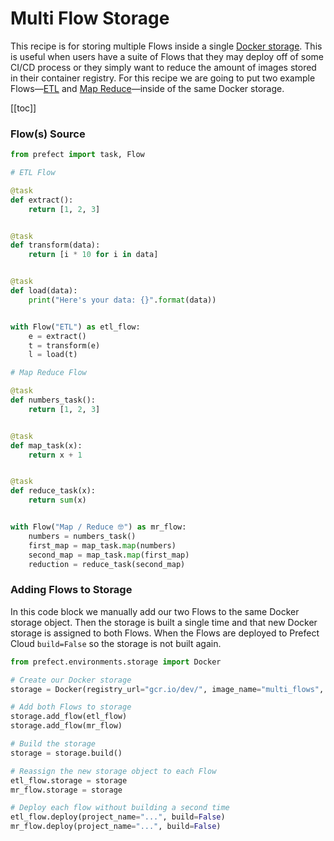
# Multi Flow Storage

This recipe is for storing multiple Flows inside a single [Docker storage](api/unreleased/environments/storage.html#docker). This is useful when users have a suite of Flows that they may deploy off of some CI/CD process or they simply want to reduce the amount of images stored in their container registry. For this recipe we are going to put two example Flows—[ETL](/core/examples/etl.html) and [Map Reduce](/core/examples/map_reduce.html)—inside of the same Docker storage.

[[toc]]

### Flow(s) Source

```python
from prefect import task, Flow

# ETL Flow

@task
def extract():
    return [1, 2, 3]


@task
def transform(data):
    return [i * 10 for i in data]


@task
def load(data):
    print("Here's your data: {}".format(data))


with Flow("ETL") as etl_flow:
    e = extract()
    t = transform(e)
    l = load(t)

# Map Reduce Flow

@task
def numbers_task():
    return [1, 2, 3]


@task
def map_task(x):
    return x + 1


@task
def reduce_task(x):
    return sum(x)


with Flow("Map / Reduce 🤓") as mr_flow:
    numbers = numbers_task()
    first_map = map_task.map(numbers)
    second_map = map_task.map(first_map)
    reduction = reduce_task(second_map)
```

### Adding Flows to Storage

In this code block we manually add our two Flows to the same Docker storage object. Then the storage is built a single time and that new Docker storage is assigned to both Flows. When the Flows are deployed to Prefect Cloud `build=False` so the storage is not built again.

```python
from prefect.environments.storage import Docker

# Create our Docker storage
storage = Docker(registry_url="gcr.io/dev/", image_name="multi_flows", image_tag="0.1.0")

# Add both Flows to storage
storage.add_flow(etl_flow)
storage.add_flow(mr_flow)

# Build the storage
storage = storage.build()

# Reassign the new storage object to each Flow
etl_flow.storage = storage
mr_flow.storage = storage

# Deploy each flow without building a second time
etl_flow.deploy(project_name="...", build=False)
mr_flow.deploy(project_name="...", build=False)
```
